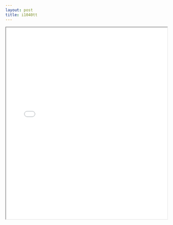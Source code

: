 ```yaml
---
layout: post
title: i1040tt
---
```


<div class="pdf-container">
<iframe src="/ea/assets/pdfs/pubs.n.ins/i1040tt.pdf" height="600" width="100%" allowFullScreen="true"></iframe>
</div>

